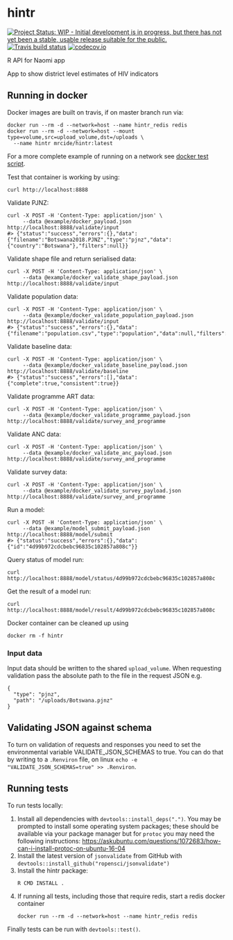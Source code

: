 # hintr

<!-- badges: start -->
[![Project Status: WIP - Initial development is in progress, but there has not yet been a stable, usable release suitable for the public.](http://www.repostatus.org/badges/latest/wip.svg)](http://www.repostatus.org/#wip)
[![Travis build status](https://travis-ci.org/mrc-ide/hintr.svg?branch=master)](https://travis-ci.org/mrc-ide/hintr)
[![codecov.io](https://codecov.io/github/mrc-ide/hintr/coverage.svg?branch=master)](https://codecov.io/github/mrc-ide/hintr?branch=master)
<!-- badges: end -->

R API for Naomi app

App to show district level estimates of HIV indicators

## Running in docker

Docker images are built on travis, if on master branch run via:
```
docker run --rm -d --network=host --name hintr_redis redis
docker run --rm -d --network=host --mount type=volume,src=upload_volume,dst=/uploads \
  --name hintr mrcide/hintr:latest
```

For a more complete example of running on a network see [docker test script](https://github.com/mrc-ide/hintr/blob/master/docker/test).

Test that container is working by using:
```
curl http://localhost:8888
```

Validate PJNZ:
``` 
curl -X POST -H 'Content-Type: application/json' \
     --data @example/docker_payload.json http://localhost:8888/validate/input
#> {"status":"success","errors":{},"data":{"filename":"Botswana2018.PJNZ","type":"pjnz","data":{"country":"Botswana"},"filters":null}}
```

Validate shape file and return serialised data:
``` 
curl -X POST -H 'Content-Type: application/json' \
     --data @example/docker_validate_shape_payload.json http://localhost:8888/validate/input
```

Validate population data:
```
curl -X POST -H 'Content-Type: application/json' \
     --data @example/docker_validate_population_payload.json http://localhost:8888/validate/input
#> {"status":"success","errors":{},"data":{"filename":"population.csv","type":"population","data":null,"filters":null}
```

Validate baseline data:
```
curl -X POST -H 'Content-Type: application/json' \
     --data @example/docker_validate_baseline_payload.json http://localhost:8888/validate/baseline
#> {"status":"success","errors":[],"data":{"complete":true,"consistent":true}}
```

Validate programme ART data:
```
curl -X POST -H 'Content-Type: application/json' \
     --data @example/docker_validate_programme_payload.json http://localhost:8888/validate/survey_and_programme
```

Validate ANC data:
```
curl -X POST -H 'Content-Type: application/json' \
     --data @example/docker_validate_anc_payload.json http://localhost:8888/validate/survey_and_programme
```

Validate survey data:
```
curl -X POST -H 'Content-Type: application/json' \
     --data @example/docker_validate_survey_payload.json http://localhost:8888/validate/survey_and_programme
```

Run a model:
```
curl -X POST -H 'Content-Type: application/json' \
     --data @example/model_submit_payload.json http://localhost:8888/model/submit
#> {"status":"success","errors":{},"data":{"id":"4d99b972cdcbebc96835c102857a808c"}}
```

Query status of model run:
```
curl http://localhost:8888/model/status/4d99b972cdcbebc96835c102857a808c
```

Get the result of a model run:
```
curl http://localhost:8888/model/result/4d99b972cdcbebc96835c102857a808c
```

Docker container can be cleaned up using
```
docker rm -f hintr
```

### Input data

Input data should be written to the shared `upload_volume`. When requesting validation pass the absolute path to the file in the request JSON e.g.

```
{
  "type": "pjnz",
  "path": "/uploads/Botswana.pjnz"
}
```

## Validating JSON against schema

To turn on validation of requests and responses you need to set the environmental variable VALIDATE_JSON_SCHEMAS to true. You can do that by writing to a `.Renviron` file, on linux `echo -e "VALIDATE_JSON_SCHEMAS=true" >> .Renviron`.


## Running tests

To run tests locally:
 
1. Install all dependencies with `devtools::install_deps(".")`. You may be prompted to install some operating system 
    packages; these should be available via your package manager but for `protoc` you may need the following instructions:
   https://askubuntu.com/questions/1072683/how-can-i-install-protoc-on-ubuntu-16-04
1. Install the latest version of `jsonvalidate` from GitHub with
     `devtools::install_github("ropensci/jsonvalidate")`
1. Install the hintr package:
   ```
   R CMD INSTALL .
   ```
1. If running all tests, including those that require redis, start a redis docker container
    ```
    docker run --rm -d --network=host --name hintr_redis redis
    ```

Finally tests can be run with `devtools::test()`.
